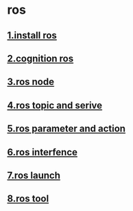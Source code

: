 # ros
## [1.install ros](https://github.com/SHUNLU-1/Notes/tree/main/Ros/ros_learn/1_install_ros)
## [2.cognition ros](https://github.com/SHUNLU-1/Notes/tree/main/Ros/ros_learn/2_cognition_ros2) 
## [3.ros node](https://github.com/SHUNLU-1/Notes/tree/main/Ros/ros_learn/3_ros2_node)
## [4.ros topic and serive](https://github.com/SHUNLU-1/Notes/tree/main/Ros/ros_learn/4_topic_and_serive)
## [5.ros parameter and action](https://github.com/SHUNLU-1/Notes/tree/main/Ros/ros_learn/5_action_and_parameter)
## [6.ros interfence](https://github.com/SHUNLU-1/Notes/tree/main/Ros/ros_learn/6_ros_interface)
## [7.ros launch](https://github.com/SHUNLU-1/Notes/tree/main/Ros/ros_learn/7_ros_launch)
## [8.ros tool](https://github.com/SHUNLU-1/Notes/tree/main/Ros/ros_learn/8_ros_tool)














